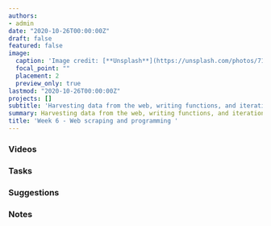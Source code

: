 ```yaml
---
authors:
- admin
date: "2020-10-26T00:00:00Z"
draft: false
featured: false
image:
  caption: 'Image credit: [**Unsplash**](https://unsplash.com/photos/71CjSSB83Wo)'
  focal_point: ""
  placement: 2
  preview_only: true
lastmod: "2020-10-26T00:00:00Z"
projects: []
subtitle: 'Harvesting data from the web, writing functions, and iteration :spider_web:'
summary: Harvesting data from the web, writing functions, and iteration.
title: 'Week 6 - Web scraping and programming '
---
```


### Videos

### Tasks

### Suggestions

### Notes

<!--

### Schedule

| <div style="width:60px"></div>  | <div style="width:420px"></div> |  <div style="width:190px"></div>   |
|---:|---|---|
| Lec 11 | [Harvesting data from the web](/slides/w6_d1-webscraping/w6_d1-webscraping.html) |
| Lab 06 | [University of Edinburgh Art Collection](/labs/lab-06/lab-06-uoe-art.html) | **Due:** Fri, 25 Oct, 17:00 |
| Lec 12 | [Functions and iteration](/slides/w6_d2-functions-iteration/w6_d2-functions-iteration.html) |
| HW 06  | [Money in politics](/hw/hw-06/hw-06-money-in-politics.html) | **Due:** Wed, 30 Oct, 17:00 |
| RT 05  | Interactive tutorial covering week’s material: [Write functions](https://rstudio.cloud/learn/primers/6) (Function basics, How to write a function, and Arguments) + [Iterate](https://rstudio.cloud/learn/primers/5) (Introduction to iteration, Map, and Map shortcuts) |
| OQ 06  | [Scrape and iterate](https://minecr.shinyapps.io/06-scrape-iterate/) |  **Due:** Fri, 1 Nov, 17:00 |

### Readings

| <div style="width:60px"></div>  | <div style="width:420px"></div>  |  <div style="width:190px"></div> |
|----:|---|---|
| :page_facing_up: | [Selector Gadget](https://rvest.tidyverse.org/articles/selectorgadget.html) | **Required** |
| :page_facing_up: | [Ethical challenges in online research: Public/private perceptions](https://journals.sagepub.com/doi/pdf/10.1177/1747016116650720) | **Required** |
| :open_book: | R4DS: [Chp 19, Functions](https://r4ds.had.co.nz/functions.html) | **Required** |
| :open_book: | R4DS: [Chp 21, Iteration](https://r4ds.had.co.nz/iteration.html) - Only the following sections: 21.1, 21.2, 21.5.1, and 21.5.2 | **Optional** |

### Miscellaneous

| <div style="width:60px"></div>  | <div style="width:420px"></div>  |  <div style="width:190px"></div> |
|----:|---|---|
| :radio_button:  | Peer evaluation 01 | **Due:** Fri, 25 Oct, 17:00 |

-->
